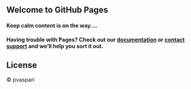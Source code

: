 ## Welcome to GitHub Pages
<h4>Keep calm content is on the way....<h4>
  
  
Having trouble with Pages? Check out our [documentation](https://help.github.com/categories/github-pages-basics/) or [contact support](https://github.com/contact) and we’ll help you sort it out. 


## License
 © pvaspari
